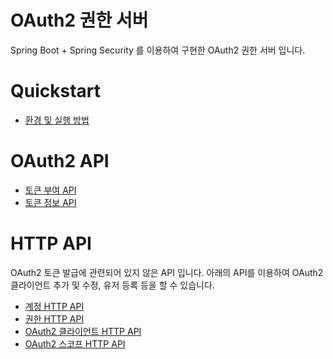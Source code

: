# OAuth2 권한 서버
Spring Boot + Spring Security 를 이용하여 구현한 OAuth2 권한 서버 입니다. 

# Quickstart
- [환경 및 실행 방법](./INSTALL-GUIDE.md)

# OAuth2 API
- [토큰 부여 API](./OAUTH-AUTHORIZATION-API.md)
- [토큰 정보 API](./OAUTH-TOKEN-INFO-API.md)

# HTTP API
OAuth2 토큰 발급에 관련되어 있지 않은 API 입니다. 아래의 API를 이용하여 OAuth2 클라이언트 추가 및 수정, 유저 등록 등을 할 수 있습니다.
- [계정 HTTP API](./ACCOUNT-API.md)
- [권한 HTTP API](./AUTHORITY-API.md)
- [OAuth2 클라이언트 HTTP API](./OAUTH-CLIENT-API.md)
- [OAuth2 스코프 HTTP API](./OAUTH-SCOPE-API.md)